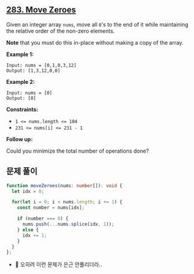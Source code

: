 ## **[283. Move Zeroes](https://leetcode.com/problems/move-zeroes)**

Given an integer array `nums`, move all `0`'s to the end of it while maintaining the relative order of the non-zero elements.

**Note** that you must do this in-place without making a copy of the array.

**Example 1:**

```
Input: nums = [0,1,0,3,12]
Output: [1,3,12,0,0]

```

**Example 2:**

```
Input: nums = [0]
Output: [0]

```

**Constraints:**

- `1 <= nums.length <= 104`
- `231 <= nums[i] <= 231 - 1`

**Follow up:**

Could you minimize the total number of operations done?

## 문제 풀이

```typescript
function moveZeroes(nums: number[]): void {
  let idx = 0;

  for(let i = 0; i < nums.length; i += 1) {
    const number = nums[idx];

    if (number === 0) {
      nums.push(...nums.splice(idx, 1));
    } else {
      idx += 1;
    }
  }
};
```

- 🤔 오히려 이런 문제가 은근 안풀리더라..